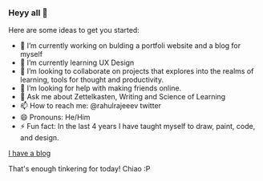 ### Heyy all 👋



Here are some ideas to get you started:

- 🔭 I’m currently working on bulding a portfoli website and a blog for myself
- 🌱 I’m currently learning UX Design
- 👯 I’m looking to collaborate on projects that explores into the realms of learning, tools for thought and productivity.
- 🤔 I’m looking for help with making friends online.
- 💬 Ask me about Zettelkasten, Writing and Science of Learning
- 📫 How to reach me: @rahulrajeeev twitter
- 😄 Pronouns: He/Him
- ⚡ Fun fact: In the last 4 years I have taught myself to draw, paint, code, and design.

[I have a blog](https://blog.rahulrajeev.net/)

That's enough tinkering for today!
Chiao :P

